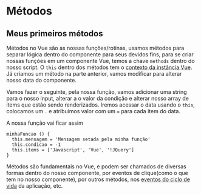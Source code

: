 # Métodos

## Meus primeiros métodos

Métodos no Vue são as nossas funções/rotinas, usamos métodos para separar lógica dentro do componente para seus devidos fins, para se criar nossas funções em um componente Vue, temos a chave ```methods``` dentro do nosso script. O ```this``` dentro dos métodos tem o [contexto da instância Vue](https://br.vuejs.org/v2/api/#methods).
Já criamos um método na parte anterior, vamos modificar para alterar nosso data do componente.

Vamos fazer o seguinte, pela nossa função, vamos adicionar uma string para o nosso input, alterar a o valor da condição e alterar nosso array de items que estão sendo renderizados. Iremos acessar o data usando o ```this```, colocamos um ```.``` e atribuimos valor com um ```=``` para cada item do data.

A nossa função vai ficar assim

```
minhaFuncao () {
  this.mensagem = 'Mensagem setada pela minha função'
  this.condicao = -1
  this.items = ['Javascript', 'Vue', '!JQuery']
}
```

Métodos são fundamentais no Vue, e podem ser chamados de diversas formas dentro do nosso componente, por eventos de clique(como o que tem no nosso componente), por outros métodos, nos [eventos do ciclo de vida](https://br.vuejs.org/v2/guide/instance.html#Ciclo-de-Vida-da-Instancia) da aplicação, etc.